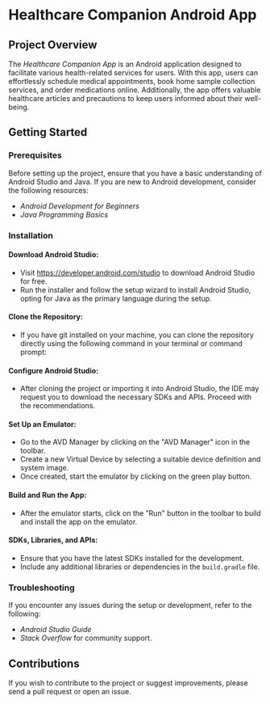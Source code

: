 # **Healthcare Companion Android App**
## **Project Overview**

The _Healthcare Companion App_ is an Android application designed to facilitate various health-related services for users. With this app, users can effortlessly schedule medical appointments, book home sample collection services, and order medications online. Additionally, the app offers valuable healthcare articles and precautions to keep users informed about their well-being.

## **Getting Started**
### **Prerequisites**

Before setting up the project, ensure that you have a basic understanding of Android Studio and Java. If you are new to Android development, consider the following resources:

- _Android Development for Beginners_
- _Java Programming Basics_

### **Installation**
#### **Download Android Studio:**

- Visit https://developer.android.com/studio to download Android Studio for free.
- Run the installer and follow the setup wizard to install Android Studio, opting for Java as the primary language during the setup.

#### **Clone the Repository:**

- If you have git installed on your machine, you can clone the repository directly using the following command in your terminal or command prompt:

#### **Configure Android Studio:**

- After cloning the project or importing it into Android Studio, the IDE may request you to download the necessary SDKs and APIs. Proceed with the recommendations.

#### **Set Up an Emulator:**
- Go to the AVD Manager by clicking on the "AVD Manager" icon in the toolbar.
- Create a new Virtual Device by selecting a suitable device definition and system image.
- Once created, start the emulator by clicking on the green play button.

#### **Build and Run the App:**

- After the emulator starts, click on the "Run" button in the toolbar to build and install the app on the emulator.

#### **SDKs, Libraries, and APIs:**

- Ensure that you have the latest SDKs installed for the development.
- Include any additional libraries or dependencies in the `build.gradle` file.

### **Troubleshooting**

If you encounter any issues during the setup or development, refer to the following:

- _Android Studio Guide_
- _Stack Overflow_ for community support.

## **Contributions**

If you wish to contribute to the project or suggest improvements, please send a pull request or open an issue.
